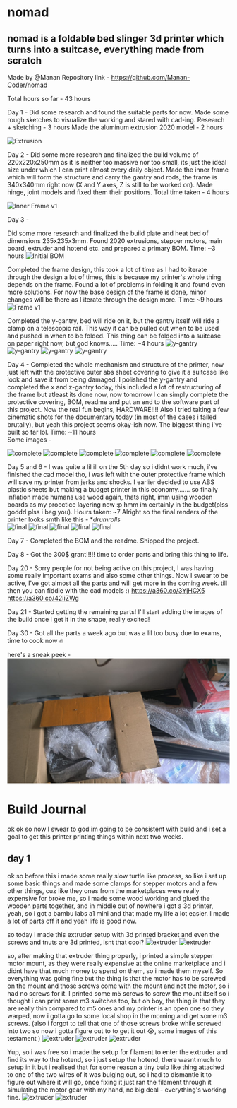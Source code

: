 # nomad
## nomad is a foldable bed slinger 3d printer which turns into a suitcase, everything made from scratch

Made by @Manan
Repository link - https://github.com/Manan-Coder/nomad

Total hours so far - 43 hours

Day 1 -
Did some research and found the suitable parts for now. Made some rough sketches to visualize the working and stared with cad-ing.
Research + sketching - 3 hours
Made the aluminum extrusion 2020 model - 2 hours

![Extrusion](https://hc-cdn.hel1.your-objectstorage.com/s/v3/220abb64739f68cf5550082c53c83105abad4cbe_screenshot_2025-04-06_at_12.48.34___am.png)


Day 2 -
Did some more research and finalized the build volume of 220x220x250mm as it is neither too massive nor too small, its just the ideal size under which I can print almost every daily object.
Made the inner frame which will form the structure and carry the gantry and rods, the frame is 340x340mm right now (X and Y axes, Z is still to be worked on).
Made hinge, joint models and fixed them their positions.
Total time taken - 4 hours

![Inner Frame v1](https://hc-cdn.hel1.your-objectstorage.com/s/v3/18d2787d167dd41019a8e4d008d47ad7d87e3b3e_screenshot_2025-04-06_at_8.22.44___pm.png)

Day 3 -

Did some more research and finalized the build plate and heat bed of dimensions 235x235x3mm. Found 2020 extrusions, stepper motors, main board, extruder and hotend etc. and prepared a primary BOM.
Time: ~3 hours
![Initial BOM](https://hc-cdn.hel1.your-objectstorage.com/s/v3/2c8996a9d5132e9d5850e585b9bc4363e6546221_screenshot_2025-04-08_at_1.29.18___pm.png)

Completed the frame design, this took a lot of time as I had to iterate through the design a lot of times, this is because my printer's whole thing depends on the frame. Found a lot of problems in folding it and found even more solutions. For now the base design of the frame is done, minor changes will be there as I iterate through the design more.
Time: ~9 hours
![Frame v1](https://hc-cdn.hel1.your-objectstorage.com/s/v3/9c66486f2f446b9a6c1975bf1d7b179366465401_screenshot_2025-04-08_at_1.26.23___pm.png)


Completed the y-gantry, bed will ride on it, but the gantry itself will ride a clamp on a telescopic rail. This way it can be pulled out when to be used and pushed in when to be folded. This thing can be folded into a suitcase on paper right now, but god knows.....
Time: ~4 hours
![y-gantry](https://hc-cdn.hel1.your-objectstorage.com/s/v3/702417c0b1abe1ecdf2df733e5866336d15716f0_screenshot_2025-04-08_at_11.02.15___pm.png)
![y-gantry](https://hc-cdn.hel1.your-objectstorage.com/s/v3/a5786f6e79b66d5f36c52efe311e39678eb95b1f_screenshot_2025-04-08_at_11.03.51___pm.png)
![y-gantry](https://hc-cdn.hel1.your-objectstorage.com/s/v3/8fa1eea6b971f5d597952522e6bfb07043a48503_screenshot_2025-04-08_at_11.04.09___pm.png)
![y-gantry](https://hc-cdn.hel1.your-objectstorage.com/s/v3/c8d21e9dd2db6eab7e813b6be7cf5c46cdea6c72_screenshot_2025-04-08_at_11.04.24___pm.png)


Day 4 -
Completed the whole mechanism and structure of the printer, now just left with the protective outer abs sheet covering to give it a suitcase like look and save it from being damaged.
I polished the y-gantry and completed the x and z-gantry today, this included a lot of restructuring of the frame but atleast its done now, now tomorrow I can simply complete the protective covering, BOM, readme and put an end to the software part of this project. Now the real fun begins, HARDWARE!!!!
Also I tried taking a few cinematic shots for the documentary today (in most of the cases i failed brutally), but yeah this project seems okay-ish now. The biggest thing i've built so far lol.
Time: ~11 hours
<br>
Some images -






![complete](https://hc-cdn.hel1.your-objectstorage.com/s/v3/786f7eddd80fc5b4dbad53ecc9edc8cd382be29c_screenshot_2025-04-10_at_12.37.20___am.png)
![complete](https://hc-cdn.hel1.your-objectstorage.com/s/v3/2cd2101b112147227ed1f435383768eb31d72367_screenshot_2025-04-10_at_12.37.33___am.png)
![complete](https://hc-cdn.hel1.your-objectstorage.com/s/v3/b4634a143609dfb7ed080a96cb17b3b51e971642_screenshot_2025-04-10_at_12.37.42___am.png  )
![complete](https://hc-cdn.hel1.your-objectstorage.com/s/v3/4091cc4e00434afbdca679756dc1356a00137cf7_screenshot_2025-04-10_at_12.49.43___am.png)
![complete](https://hc-cdn.hel1.your-objectstorage.com/s/v3/5d859d0b26b11d5cb003a4c648f177b40c5908e5_screenshot_2025-04-10_at_12.49.57___am.png)
![complete](https://hc-cdn.hel1.your-objectstorage.com/s/v3/906b6fcda0b9dafeb8eacc6edc1b8972df743c90_screenshot_2025-04-10_at_12.50.24___am.png)


Day 5 and 6 -
I was quite a lil ill on the 5th day so i didnt work much, i've finished the cad model tho, i was left with the outer protective frame which will save my printer from jerks and shocks. I earlier decided to use ABS plastic sheets but making a budget printer in this economy....... so finally inflation made humans use wood again, thats right, imm using wooden boards as my proectice layering now :p hmm im certainly in the budget(plss goddd plss i beg you).
Hours taken: ~7
Alright so the final renders of the printer looks smth like this -
**drumrolls*
<br>
![final](https://hc-cdn.hel1.your-objectstorage.com/s/v3/a1d09003bf3c47607def2396e77064e6d62d883b_screenshot_2025-04-11_at_11.51.11___pm.png)
![final](https://hc-cdn.hel1.your-objectstorage.com/s/v3/b1560f93530c57f3737e558d750d972c38603f64_screenshot_2025-04-11_at_11.51.28___pm.png)
![final](https://hc-cdn.hel1.your-objectstorage.com/s/v3/bdfddca92566a885b01bacecbaa2d7d5aa4e6edb_screenshot_2025-04-11_at_10.05.48___pm.png)
![final](https://hc-cdn.hel1.your-objectstorage.com/s/v3/367b481931c493762d4d48582883398f5fc460b2_screenshot_2025-04-11_at_10.00.56___pm.png)
![final](https://hc-cdn.hel1.your-objectstorage.com/s/v3/b038b458193667f80e73cd6cd16a6253816697df_screenshot_2025-04-11_at_11.50.57___pm.png)




Day 7 -
Completed the BOM and the readme. Shipped the project.

Day 8 -
Got the 300$ grant!!!!! time to order parts and bring this thing to life.

Day 20 -
Sorry people for not being active on this project, I was having some really important exams and also some other things. Now I swear to be active, I've got almost all the parts and will get more in the coming week. till then you can fiddle with the cad models :)
https://a360.co/3YjHCX5
https://a360.co/42IiZWg

Day 21 -
Started getting the remaining parts!
I'll start adding the images of the build once i get it in the shape, really excited!


Day 30 -
Got all the parts a week ago but was a lil too busy due to exams, time to cook now :fire:

here's a sneak peek -
![parts](/imgs/parts.jpeg)


# Build Journal


ok ok so now I swear to god im going to be consistent with build and i set a goal to get this printer printing things within next two weeks.

## day 1

ok so before this i made some really slow turtle like process, so like i set up some basic things and made some clamps for stepper motors and a few other things, cuz like they ones from the marketplaces were really expensive for broke me, so i made some wood working and glued the wooden parts together, and in middle out of nowhere i got a 3d printer, yeah, so i got a bambu labs a1 mini and that made my life a lot easier. I made a lot of parts off it and yeah life is good now.

so today i made this extruder setup with 3d printed bracket and even the screws and tnuts are 3d printed, isnt that cool?
![extruder](https://hc-cdn.hel1.your-objectstorage.com/s/v3/ccdaddb75bc4d16c617b8c59f4f0a58e7e344364_img_20250917_180349319__1_.jpg)
![extruder](https://hc-cdn.hel1.your-objectstorage.com/s/v3/efe60886d20e12e73e9163732ce4408b00bb9fab_img_20250917_180356047__1_.jpg)


so, after making that extruder thing properly, i printed a simple stepper motor mount, as they were really expensive at the online marketplace and i didnt have that much money to spend on them, so i made them myself.
So everything was going fine but the thing is that the motor has to be screwed on the mount and those screws come with the mount and not the motor, so i had no screws for it. I printed some m5 screws to screw the mount itself so i thought i can print some m3 switches too, but oh boy, the thing is that they are really thin compared to m5 ones and my printer is an open one so they warped, now i gotta go to some local shop in the morning and get some m3 screws.
(also i forgot to tell that one of those screws broke while screwed into two so now i gotta figure out to to get it out :sob:, some images of this testament )
![extruder](https://hc-cdn.hel1.your-objectstorage.com/s/v3/daf574b90a1228c56e2ed8afdb2a3ae47c94a49b_img_20250918_005536.jpg)
![extruder](https://hc-cdn.hel1.your-objectstorage.com/s/v3/f04b1cec2d9a26fd08602bf7714ef10daa74339f_img_20250918_005615.jpg)
![extruder](https://hc-cdn.hel1.your-objectstorage.com/s/v3/ae76c14ad8fa4410dda61a36cf5b1aab35527eac_img_20250918_005632.jpg)


Yup, so i was free so i made the setup for filament to enter the extruder and find its way to the hotend, so i just setup the hotend, there wasnt much to setup in it but i realised that for some reason a tiny bulb like thing attached to one of the two wires of it was bulging out, so i had to dismantle it to figure out where it will go, once fixing it just ran the filament through it simulating the motor gear with my hand, no big deal - everything's working fine.
![extruder](https://hc-cdn.hel1.your-objectstorage.com/s/v3/505798e455c192121550908396ffd467fd5ddcc0_img_20250918_014436.jpg)
![extruder](https://hc-cdn.hel1.your-objectstorage.com/s/v3/70c1d59c1e60e7aaead50958341358ab60ae628a_img_20250918_014510.jpg)
